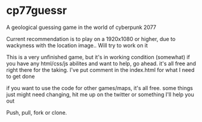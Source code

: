 # cp77guessr
A geological guessing game in the world of cyberpunk 2077

Current recommendation is to play on a 1920x1080 or higher, due to wackyness with the location image.. Will try to work on it

This is a very unfinished game, but it's in working condition (somewhat)
if you have any html/css/js abilites and want to help, go ahead. it's all free and right there for the taking.
I've put comment in the index.html for what I need to get done

if you want to use the code for other games/maps, it's all free. some things just might need changing, hit me up on the twitter or something I'll help you out

Push, pull, fork or clone.
